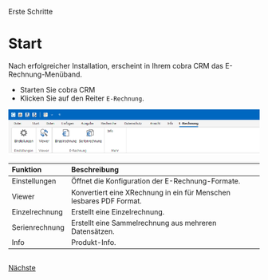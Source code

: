 Erste Schritte

# Start
 
Nach erfolgreicher Installation, erscheint in Ihrem cobra CRM das E-Rechnung-Menüband.

- Starten Sie cobra CRM
- Klicken Sie auf den Reiter `E-Rechnung`.

<img src="docs/Ribbon.png" alt="Menüband"/> 

Funktion | Beschreibung |
:-- | :-- |
Einstellungen | Öffnet die Konfiguration der E-Rechnung-Formate.
Viewer  | Konvertiert eine XRechnung in ein für Menschen lesbares PDF Format.
Einzelrechnung | Erstellt eine Einzelrechnung.
Serienrechnung | Erstellt eine Sammelrechnung aus mehreren Datensätzen.
Info | Produkt-Info.

##

[Nächste](./Einstellungen.md) 
